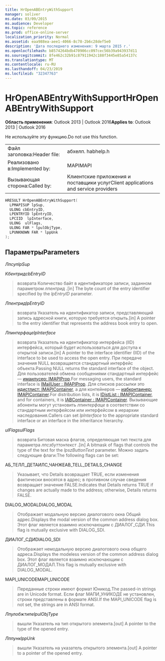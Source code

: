 ```yaml
---
title: HrOpenABEntryWithSupport
manager: soliver
ms.date: 03/09/2015
ms.audience: Developer
ms.topic: reference
ms.prod: office-online-server
localization_priority: Normal
ms.assetid: eaa988ea-aee1-4066-8c78-2b6c28def5e0
description: 'Дата последнего изменения: 9 марта 2015 г.'
ms.openlocfilehash: b8574264bdb470906cc097cec56b39a943937d11
ms.sourcegitcommit: 8fe462c32b91c87911942c188f3445e85a54137c
ms.translationtype: MT
ms.contentlocale: ru-RU
ms.lasthandoff: 04/23/2019
ms.locfileid: "32347763"
---
```

# <a name="hropenabentrywithsupport"></a><span data-ttu-id="12857-103">HrOpenABEntryWithSupport</span><span class="sxs-lookup"><span data-stu-id="12857-103">HrOpenABEntryWithSupport</span></span>

  
  
<span data-ttu-id="12857-104">**Область применения**: Outlook 2013 | Outlook 2016</span><span class="sxs-lookup"><span data-stu-id="12857-104">**Applies to**: Outlook 2013 | Outlook 2016</span></span> 
  
<span data-ttu-id="12857-105">Не используйте эту функцию.</span><span class="sxs-lookup"><span data-stu-id="12857-105">Do not use this function.</span></span>
  
|||
|:-----|:-----|
|<span data-ttu-id="12857-106">Файл заголовка:</span><span class="sxs-lookup"><span data-stu-id="12857-106">Header file:</span></span>  <br/> |<span data-ttu-id="12857-107">абхелп. h</span><span class="sxs-lookup"><span data-stu-id="12857-107">abhelp.h</span></span>  <br/> |
|<span data-ttu-id="12857-108">Реализовано в:</span><span class="sxs-lookup"><span data-stu-id="12857-108">Implemented by:</span></span>  <br/> |<span data-ttu-id="12857-109">MAPI</span><span class="sxs-lookup"><span data-stu-id="12857-109">MAPI</span></span>  <br/> |
|<span data-ttu-id="12857-110">Вызывающая сторона:</span><span class="sxs-lookup"><span data-stu-id="12857-110">Called by:</span></span>  <br/> |<span data-ttu-id="12857-111">Клиентские приложения и поставщики услуг</span><span class="sxs-lookup"><span data-stu-id="12857-111">Client applications and service providers</span></span>  <br/> |
   
```cpp
HRESULT HrOpenABEntryWithSupport(
  LPMAPISUP lpSup,
  ULONG cbEntryID,
  LPENTRYID lpEntryID,
  LPCIID  lpInterface,
  ULONG  ulFlags,
  ULONG FAR * lpulObjType,
  LPUNKNOWN FAR * lppUnk
);
```

## <a name="parameters"></a><span data-ttu-id="12857-112">Параметры</span><span class="sxs-lookup"><span data-stu-id="12857-112">Parameters</span></span>

 <span data-ttu-id="12857-113">_Лпсуп_</span><span class="sxs-lookup"><span data-stu-id="12857-113">_lpSup_</span></span>
  
> 
    
 <span data-ttu-id="12857-114">_Кбентрид_</span><span class="sxs-lookup"><span data-stu-id="12857-114">_cbEntryID_</span></span>
  
> <span data-ttu-id="12857-115">возврата Количество байт в идентификаторе записи, заданном параметром _лпентрид_ .</span><span class="sxs-lookup"><span data-stu-id="12857-115">[in] The byte count of the entry identifier specified by the  _lpEntryID_ parameter.</span></span> 
    
 <span data-ttu-id="12857-116">_Лпентрид_</span><span class="sxs-lookup"><span data-stu-id="12857-116">_lpEntryID_</span></span>
  
> <span data-ttu-id="12857-117">возврата Указатель на идентификатор записи, представляющий запись адресной книги, которую требуется открыть.</span><span class="sxs-lookup"><span data-stu-id="12857-117">[in] A pointer to the entry identifier that represents the address book entry to open.</span></span>
    
 <span data-ttu-id="12857-118">_Лпинтерфаце_</span><span class="sxs-lookup"><span data-stu-id="12857-118">_lpInterface_</span></span>
  
>  <span data-ttu-id="12857-119">возврата Указатель на идентификатор интерфейса (IID) интерфейса, который будет использоваться для доступа к открытой записи.</span><span class="sxs-lookup"><span data-stu-id="12857-119">[in] A pointer to the interface identifier (IID) of the interface to be used to access the open entry.</span></span> <span data-ttu-id="12857-120">При передаче значения NULL возвращается стандартный интерфейс объекта.</span><span class="sxs-lookup"><span data-stu-id="12857-120">Passing NULL returns the standard interface of the object.</span></span> <span data-ttu-id="12857-121">Для пользователей обмена сообщениями стандартный интерфейс — [имаилусер: IMAPIProp](imailuserimapiprop.md).</span><span class="sxs-lookup"><span data-stu-id="12857-121">For messaging users, the standard interface is [IMailUser : IMAPIProp](imailuserimapiprop.md).</span></span> <span data-ttu-id="12857-122">Для списков рассылки это [идистлист: IMAPIContainer](idistlistimapicontainer.md), а для контейнеров — [иабконтаинер: IMAPIContainer](iabcontainerimapicontainer.md).</span><span class="sxs-lookup"><span data-stu-id="12857-122">For distribution lists, it is [IDistList : IMAPIContainer](idistlistimapicontainer.md), and for containers, it is [IABContainer : IMAPIContainer](iabcontainerimapicontainer.md).</span></span> <span data-ttu-id="12857-123">Вызывающие абоненты могут установить _лпинтерфаце_ в соответствии со стандартным интерфейсом или интерфейсом в иерархии наследования.</span><span class="sxs-lookup"><span data-stu-id="12857-123">Callers can set  _lpInterface_ to the appropriate standard interface or an interface in the inheritance hierarchy.</span></span> 
    
 <span data-ttu-id="12857-124">_ulFlags_</span><span class="sxs-lookup"><span data-stu-id="12857-124">_ulFlags_</span></span>
  
> <span data-ttu-id="12857-125">возврата Битовая маска флагов, определяющая тип текста для параметра _лпсзбуттонтекст_ .</span><span class="sxs-lookup"><span data-stu-id="12857-125">[in] A bitmask of flags that controls the type of the text for the  _lpszButtonText_ parameter.</span></span> <span data-ttu-id="12857-126">Можно задать следующие флаги:</span><span class="sxs-lookup"><span data-stu-id="12857-126">The following flags can be set:</span></span> 
    
<span data-ttu-id="12857-127">АБ_ТЕЛЛ_ДЕТАИЛС_ЧАНЖЕ</span><span class="sxs-lookup"><span data-stu-id="12857-127">AB_TELL_DETAILS_CHANGE</span></span>
  
> <span data-ttu-id="12857-128">Указывает, что Details возвращает TRUE, если изменения фактически вносятся в адрес; в противном случае сведения возвращает значение FALSE.</span><span class="sxs-lookup"><span data-stu-id="12857-128">Indicates that Details returns TRUE if changes are actually made to the address; otherwise, Details returns FALSE.</span></span>
    
<span data-ttu-id="12857-129">DIALOG_MODAL</span><span class="sxs-lookup"><span data-stu-id="12857-129">DIALOG_MODAL</span></span>
  
> <span data-ttu-id="12857-130">Отображает модальную версию диалогового окна Общий адрес.</span><span class="sxs-lookup"><span data-stu-id="12857-130">Displays the modal version of the common address dialog box.</span></span> <span data-ttu-id="12857-131">Этот флаг является взаимно исключающим с ДИАЛОГ_СДИ.</span><span class="sxs-lookup"><span data-stu-id="12857-131">This flag is mutually exclusive with DIALOG_SDI.</span></span>
    
<span data-ttu-id="12857-132">ДИАЛОГ_СДИ</span><span class="sxs-lookup"><span data-stu-id="12857-132">DIALOG_SDI</span></span>
  
> <span data-ttu-id="12857-133">Отображает немодальную версию диалогового окна общего адреса.</span><span class="sxs-lookup"><span data-stu-id="12857-133">Displays the modeless version of the common address dialog box.</span></span> <span data-ttu-id="12857-134">Этот флаг является взаимно исключающим с ДИАЛОГ_МОДАЛ.</span><span class="sxs-lookup"><span data-stu-id="12857-134">This flag is mutually exclusive with DIALOG_MODAL.</span></span>
    
<span data-ttu-id="12857-135">MAPI_UNICODE</span><span class="sxs-lookup"><span data-stu-id="12857-135">MAPI_UNICODE</span></span>
  
> <span data-ttu-id="12857-136">Переданные строки имеют формат Юникод.</span><span class="sxs-lookup"><span data-stu-id="12857-136">The passed-in strings are in Unicode format.</span></span> <span data-ttu-id="12857-137">Если флаг МАПИ_УНИКОДЕ не установлен, строки представлены в формате ANSI.</span><span class="sxs-lookup"><span data-stu-id="12857-137">If the MAPI_UNICODE flag is not set, the strings are in ANSI format.</span></span>
    
 <span data-ttu-id="12857-138">_Лпулобжтипе_</span><span class="sxs-lookup"><span data-stu-id="12857-138">_lpulObjType_</span></span>
  
> <span data-ttu-id="12857-139">вышли Указатель на тип открытого элемента.</span><span class="sxs-lookup"><span data-stu-id="12857-139">[out] A pointer to the type of the opened entry.</span></span>
    
 <span data-ttu-id="12857-140">_Лппунк_</span><span class="sxs-lookup"><span data-stu-id="12857-140">_lppUnk_</span></span>
  
> <span data-ttu-id="12857-141">вышли Указатель на указатель открытого элемента.</span><span class="sxs-lookup"><span data-stu-id="12857-141">[out] A pointer to a pointer of the opened entry.</span></span>
    

